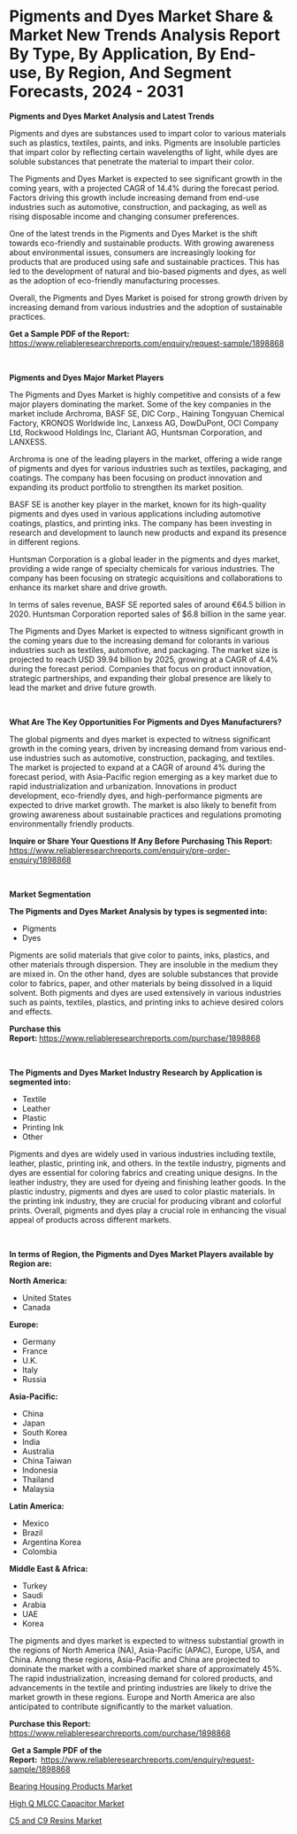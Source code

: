 <p><h1>Pigments and Dyes Market Share & Market New Trends Analysis Report By Type, By Application, By End-use, By Region, And Segment Forecasts, 2024 - 2031</h1></p><p><strong>Pigments and Dyes Market Analysis and Latest Trends</strong></p>
<p><p>Pigments and dyes are substances used to impart color to various materials such as plastics, textiles, paints, and inks. Pigments are insoluble particles that impart color by reflecting certain wavelengths of light, while dyes are soluble substances that penetrate the material to impart their color.</p><p>The Pigments and Dyes Market is expected to see significant growth in the coming years, with a projected CAGR of 14.4% during the forecast period. Factors driving this growth include increasing demand from end-use industries such as automotive, construction, and packaging, as well as rising disposable income and changing consumer preferences.</p><p>One of the latest trends in the Pigments and Dyes Market is the shift towards eco-friendly and sustainable products. With growing awareness about environmental issues, consumers are increasingly looking for products that are produced using safe and sustainable practices. This has led to the development of natural and bio-based pigments and dyes, as well as the adoption of eco-friendly manufacturing processes.</p><p>Overall, the Pigments and Dyes Market is poised for strong growth driven by increasing demand from various industries and the adoption of sustainable practices.</p></p>
<p><strong>Get a Sample PDF of the Report:&nbsp;</strong> <a href="https://www.reliableresearchreports.com/enquiry/request-sample/1898868">https://www.reliableresearchreports.com/enquiry/request-sample/1898868</a></p>
<p>&nbsp;</p>
<p><strong>Pigments and Dyes Major Market Players</strong></p>
<p><p>The Pigments and Dyes Market is highly competitive and consists of a few major players dominating the market. Some of the key companies in the market include Archroma, BASF SE, DIC Corp., Haining Tongyuan Chemical Factory, KRONOS Worldwide Inc, Lanxess AG, DowDuPont, OCI Company Ltd, Rockwood Holdings Inc, Clariant AG, Huntsman Corporation, and LANXESS.</p><p>Archroma is one of the leading players in the market, offering a wide range of pigments and dyes for various industries such as textiles, packaging, and coatings. The company has been focusing on product innovation and expanding its product portfolio to strengthen its market position.</p><p>BASF SE is another key player in the market, known for its high-quality pigments and dyes used in various applications including automotive coatings, plastics, and printing inks. The company has been investing in research and development to launch new products and expand its presence in different regions.</p><p>Huntsman Corporation is a global leader in the pigments and dyes market, providing a wide range of specialty chemicals for various industries. The company has been focusing on strategic acquisitions and collaborations to enhance its market share and drive growth.</p><p>In terms of sales revenue, BASF SE reported sales of around €64.5 billion in 2020. Huntsman Corporation reported sales of $6.8 billion in the same year.</p><p>The Pigments and Dyes Market is expected to witness significant growth in the coming years due to the increasing demand for colorants in various industries such as textiles, automotive, and packaging. The market size is projected to reach USD 39.94 billion by 2025, growing at a CAGR of 4.4% during the forecast period. Companies that focus on product innovation, strategic partnerships, and expanding their global presence are likely to lead the market and drive future growth.</p></p>
<p>&nbsp;</p>
<p><strong>What Are The Key Opportunities For Pigments and Dyes Manufacturers?</strong></p>
<p><p>The global pigments and dyes market is expected to witness significant growth in the coming years, driven by increasing demand from various end-use industries such as automotive, construction, packaging, and textiles. The market is projected to expand at a CAGR of around 4% during the forecast period, with Asia-Pacific region emerging as a key market due to rapid industrialization and urbanization. Innovations in product development, eco-friendly dyes, and high-performance pigments are expected to drive market growth. The market is also likely to benefit from growing awareness about sustainable practices and regulations promoting environmentally friendly products.</p></p>
<p><strong>Inquire or Share Your Questions If Any Before Purchasing This Report:</strong> <a href="https://www.reliableresearchreports.com/enquiry/pre-order-enquiry/1898868">https://www.reliableresearchreports.com/enquiry/pre-order-enquiry/1898868</a></p>
<p>&nbsp;</p>
<p><strong>Market Segmentation</strong></p>
<p><strong>The Pigments and Dyes Market Analysis by types is segmented into:</strong></p>
<p><ul><li>Pigments</li><li>Dyes</li></ul></p>
<p><p>Pigments are solid materials that give color to paints, inks, plastics, and other materials through dispersion. They are insoluble in the medium they are mixed in. On the other hand, dyes are soluble substances that provide color to fabrics, paper, and other materials by being dissolved in a liquid solvent. Both pigments and dyes are used extensively in various industries such as paints, textiles, plastics, and printing inks to achieve desired colors and effects.</p></p>
<p><strong>Purchase this Report:&nbsp;</strong><a href="https://www.reliableresearchreports.com/purchase/1898868">https://www.reliableresearchreports.com/purchase/1898868</a></p>
<p>&nbsp;</p>
<p><strong>The Pigments and Dyes Market Industry Research by Application is segmented into:</strong></p>
<p><ul><li>Textile</li><li>Leather</li><li>Plastic</li><li>Printing Ink</li><li>Other</li></ul></p>
<p><p>Pigments and dyes are widely used in various industries including textile, leather, plastic, printing ink, and others. In the textile industry, pigments and dyes are essential for coloring fabrics and creating unique designs. In the leather industry, they are used for dyeing and finishing leather goods. In the plastic industry, pigments and dyes are used to color plastic materials. In the printing ink industry, they are crucial for producing vibrant and colorful prints. Overall, pigments and dyes play a crucial role in enhancing the visual appeal of products across different markets.</p></p>
<p>&nbsp;</p>
<p><strong>In terms of Region, the Pigments and Dyes Market Players available by Region are:</strong></p>
<p>
    <p> <strong> North America: </strong>
        <ul>
            <li>United States</li>
            <li>Canada</li>
        </ul>
        </p> 
    <p> <strong> Europe: </strong>
        <ul>
            <li>Germany</li>
            <li>France</li>
            <li>U.K.</li>
            <li>Italy</li>
            <li>Russia</li>
        </ul>
        </p> 
    <p> <strong> Asia-Pacific: </strong>
        <ul>
            <li>China</li>
            <li>Japan</li>
            <li>South Korea</li>
            <li>India</li>
            <li>Australia</li>
            <li>China Taiwan</li>
            <li>Indonesia</li>
            <li>Thailand</li>
            <li>Malaysia</li>
        </ul>
        </p> 
    <p> <strong> Latin America: </strong>
        <ul>
            <li>Mexico</li>
            <li>Brazil</li>
            <li>Argentina Korea</li>
            <li>Colombia</li>
        </ul>
        </p> 
    <p> <strong> Middle East & Africa: </strong>
        <ul>
            <li>Turkey</li>
            <li>Saudi</li>
            <li>Arabia</li>
            <li>UAE</li>
            <li>Korea</li>
        </ul>
    </p>
    </p>
<p><p>The pigments and dyes market is expected to witness substantial growth in the regions of North America (NA), Asia-Pacific (APAC), Europe, USA, and China. Among these regions, Asia-Pacific and China are projected to dominate the market with a combined market share of approximately 45%. The rapid industrialization, increasing demand for colored products, and advancements in the textile and printing industries are likely to drive the market growth in these regions. Europe and North America are also anticipated to contribute significantly to the market valuation.</p></p>
<p><strong>Purchase this Report: </strong><a href="https://www.reliableresearchreports.com/purchase/1898868">https://www.reliableresearchreports.com/purchase/1898868</a></p>
<p>&nbsp;<strong>Get a Sample PDF of the Report:&nbsp;&nbsp;</strong><a href="https://www.reliableresearchreports.com/enquiry/request-sample/1898868">https://www.reliableresearchreports.com/enquiry/request-sample/1898868</a></p>
<p><strong></strong></p>
<p><p><a href="https://view.publitas.com/reportprime-1/bearing-housing-products-market-size-2023-2030-global-industrial-analysis-key-geographical-regions-market-share-top-key-players-product-types-and-forecast-research-report/">Bearing Housing Products Market</a></p><p><a href="https://view.publitas.com/reportprime-1/high-q-mlcc-capacitor-market-growth-market-trends-covid-19-impact-and-forecasts-for-period-from-2023-2030/">High Q MLCC Capacitor Market</a></p><p><a href="https://view.publitas.com/reportprime-1/c5-and-c9-resins-market-size-market-share-and-global-market-analysis-report-2023-2030/">C5 and C9 Resins Market</a></p></p>